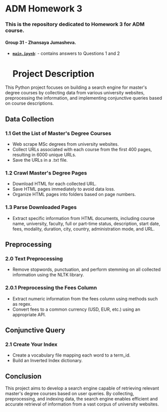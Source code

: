 # ADM Homework 3

### This is the repository dedicated to Homework 3 for ADM course. 
#### Group 31 - Zhansaya Jumasheva.

- [__`main.ipynb`__]( ): - contains answers to Questions 1 and 2

  # Project Description

This Python project focuses on building a search engine for master's degree courses by collecting data from various university websites, preprocessing the information, and implementing conjunctive queries based on course descriptions.

## Data Collection

### 1.1 Get the List of Master's Degree Courses
- Web scrape MSc degrees from university websites.
- Collect URLs associated with each course from the first 400 pages, resulting in 6000 unique URLs.
- Save the URLs in a .txt file.

### 1.2 Crawl Master's Degree Pages
- Download HTML for each collected URL.
- Save HTML pages immediately to avoid data loss.
- Organize HTML pages into folders based on page numbers.

### 1.3 Parse Downloaded Pages
- Extract specific information from HTML documents, including course name, university, faculty, full or part-time status, description, start date, fees, modality, duration, city, country, administration mode, and URL.

## Preprocessing

### 2.0 Text Preprocessing
- Remove stopwords, punctuation, and perform stemming on all collected information using the NLTK library.

### 2.0.1 Preprocessing the Fees Column
- Extract numeric information from the fees column using methods such as regex.
- Convert fees to a common currency (USD, EUR, etc.) using an appropriate API.

## Conjunctive Query

### 2.1 Create Your Index
- Create a vocabulary file mapping each word to a term_id.
- Build an Inverted Index dictionary.

## Conclusion

This project aims to develop a search engine capable of retrieving relevant master's degree courses based on user queries. By collecting, preprocessing, and indexing data, the search engine enables efficient and accurate retrieval of information from a vast corpus of university websites.

